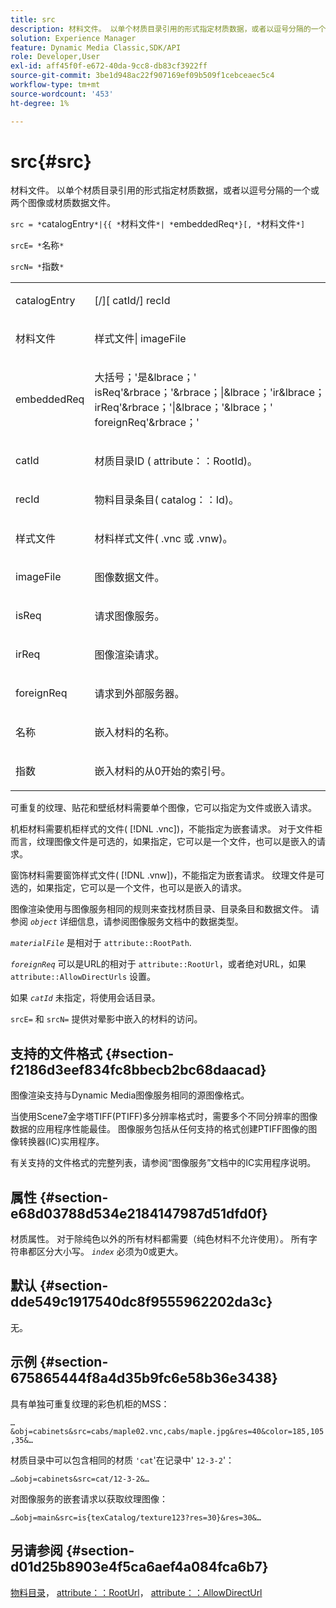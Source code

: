 ```yaml
---
title: src
description: 材料文件。 以单个材质目录引用的形式指定材质数据，或者以逗号分隔的一个或两个图像或材质数据文件。
solution: Experience Manager
feature: Dynamic Media Classic,SDK/API
role: Developer,User
exl-id: aff45f0f-e672-40da-9cc8-db83cf3922ff
source-git-commit: 3be1d948ac22f907169ef09b509f1cebceaec5c4
workflow-type: tm+mt
source-wordcount: '453'
ht-degree: 1%

---
```


# src{#src}

材料文件。 以单个材质目录引用的形式指定材质数据，或者以逗号分隔的一个或两个图像或材质数据文件。

`src = *`catalogEntry`*|{{ *`材料文件`*| *`embeddedReq`*}[, *`材料文件`*]`

`srcE= *`名称`*`

`srcN= *`指数`*`

<table id="simpletable_A64C4F084C0A4DDCA45A921D4BD7AAEA"> 
 <tr class="strow"> 
  <td class="stentry"> <p><span class="varname"> catalogEntry</span> </p></td> 
  <td class="stentry"> <p><span class="codeph">[/][<span class="varname"> catId</span>/]<span class="varname"> recId</span></span> </p></td> 
 </tr> 
 <tr class="strow"> 
  <td class="stentry"> <span class="varname"> 材料文件</span> </td> 
  <td class="stentry"> <p><span class="codeph"> <span class="varname"> 样式文件</span>|<span class="varname"> imageFile</span></span> </p> </td> 
 </tr> 
 <tr class="strow"> 
  <td class="stentry"> <p><span class="varname"> embeddedReq</span> </p> </td> 
  <td class="stentry"> <p><span class="codeph">大括号；'是&amp;lbrace；'<span class="varname"> isReq</span>'&amp;rbrace；'&amp;rbrace；|&amp;lbrace；'ir&amp;lbrace；'<span class="varname"> irReq</span>'&amp;rbrace；'|&amp;lbrace；'&amp;lbrace；'<span class="varname"> foreignReq</span>'&amp;rbrace；'</span> </p></td> 
 </tr> 
 <tr class="strow"> 
  <td class="stentry"> <p><span class="varname"> catId</span> </p></td> 
  <td class="stentry"> <p>材质目录ID (<span class="codeph"> attribute：：RootId</span>)。 </p></td> 
 </tr> 
 <tr class="strow"> 
  <td class="stentry"> <p><span class="varname"> recId</span> </p></td> 
  <td class="stentry"> <p>物料目录条目(<span class="codeph"> catalog：：Id</span>)。 </p></td> 
 </tr> 
 <tr class="strow"> 
  <td class="stentry"> <p><span class="varname"> 样式文件</span> </p></td> 
  <td class="stentry"> <p>材料样式文件(<span class="filepath"> .vnc</span> 或 <span class="filepath"> .vnw</span>)。 </p></td> 
 </tr> 
 <tr class="strow"> 
  <td class="stentry"> <p><span class="varname"> imageFile</span> </p></td> 
  <td class="stentry"> <p>图像数据文件。 </p></td> 
 </tr> 
 <tr class="strow"> 
  <td class="stentry"> <p><span class="varname"> isReq</span> </p></td> 
  <td class="stentry"> <p>请求图像服务。 </p></td> 
 </tr> 
 <tr class="strow"> 
  <td class="stentry"> <p><span class="varname"> irReq</span> </p></td> 
  <td class="stentry"> <p>图像渲染请求。 </p></td> 
 </tr> 
 <tr class="strow"> 
  <td class="stentry"> <p><span class="varname"> foreignReq</span> </p></td> 
  <td class="stentry"> <p>请求到外部服务器。 </p></td> 
 </tr> 
 <tr class="strow"> 
  <td class="stentry"> <p><span class="varname"> 名称</span> </p></td> 
  <td class="stentry"> <p>嵌入材料的名称。 </p></td> 
 </tr> 
 <tr class="strow"> 
  <td class="stentry"> <p><span class="varname"> 指数</span> </p></td> 
  <td class="stentry"> <p>嵌入材料的从0开始的索引号。 </p></td> 
 </tr> 
</table>

可重复的纹理、贴花和壁纸材料需要单个图像，它可以指定为文件或嵌入请求。

机柜材料需要机柜样式的文件( [!DNL .vnc])，不能指定为嵌套请求。 对于文件柜而言，纹理图像文件是可选的，如果指定，它可以是一个文件，也可以是嵌入的请求。

窗饰材料需要窗饰样式文件( [!DNL .vnw])，不能指定为嵌套请求。 纹理文件是可选的，如果指定，它可以是一个文件，也可以是嵌入的请求。

图像渲染使用与图像服务相同的规则来查找材质目录、目录条目和数据文件。 请参阅 *`object`* 详细信息，请参阅图像服务文档中的数据类型。

*`materialFile`* 是相对于 `attribute::RootPath`.

*`foreignReq`* 可以是URL的相对于 `attribute::RootUrl`，或者绝对URL，如果 `attribute::AllowDirectUrls` 设置。

如果 *`catId`* 未指定，将使用会话目录。

`srcE=` 和 `srcN=` 提供对晕影中嵌入的材料的访问。

## 支持的文件格式 {#section-f2186d3eef834fc8bbecb2bc68daacad}

图像渲染支持与Dynamic Media图像服务相同的源图像格式。

当使用Scene7金字塔TIFF(PTIFF)多分辨率格式时，需要多个不同分辨率的图像数据的应用程序性能最佳。 图像服务包括从任何支持的格式创建PTIFF图像的图像转换器(IC)实用程序。

有关支持的文件格式的完整列表，请参阅“图像服务”文档中的IC实用程序说明。

## 属性 {#section-e68d03788d534e2184147987d51dfd0f}

材质属性。 对于除纯色以外的所有材料都需要（纯色材料不允许使用）。 所有字符串都区分大小写。 *`index`* 必须为0或更大。

## 默认 {#section-dde549c1917540dc8f9555962202da3c}

无。

## 示例 {#section-675865444f8a4d35b9fc6e58b36e3438}

具有单独可重复纹理的彩色机柜的MSS：

`…&obj=cabinets&src=cabs/maple02.vnc,cabs/maple.jpg&res=40&color=185,105,35&…`

材质目录中可以包含相同的材质 `'cat`&#39;在记录中&#39; `12-3-2`&#39;：

`…&obj=cabinets&src=cat/12-3-2&…`

对图像服务的嵌套请求以获取纹理图像：

`…&obj=main&src=is{texCatalog/texture123?res=30}&res=30&…`

## 另请参阅 {#section-d01d25b8903e4f5ca6aef4a084fca6b7}

[物料目录](../../../../../ir-api/http-protocol/image-rendering-api-ref/c-ir-http-protocol-ref/c-ir-http-protocol-syntax-and-features/c-ir-http-material-catalogs/c-ir-http-material-catalogs.md#concept-772742c1688f420a88a56f5136ad1db2)， [attribute：：RootUrl](../../../../../ir-api/material-cat/image-rendering-api-ref/c-ir-material-catalog/c-ir-attributes-reference/r-ir-rooturl.md#reference-b8d706a573814802bd6794223cc78402)， [attribute：：AllowDirectUrl](../../../../../ir-api/material-cat/image-rendering-api-ref/c-ir-material-catalog/c-ir-attributes-reference/r-ir-allowdirecturls.md#reference-02000c0f3c494292bad8425d06268882)
